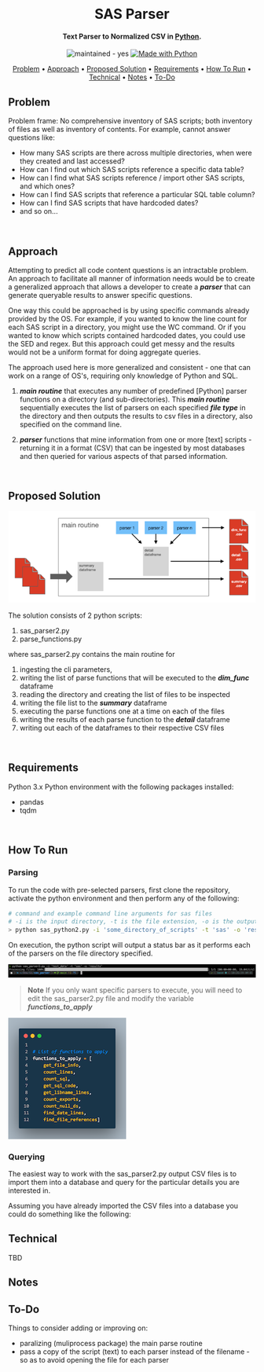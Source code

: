 
<h1 align="center">
  <br>

  <br>
  SAS Parser
  <br>
</h1>

<h4 align="center">Text Parser to Normalized CSV in <a href="https://www.python.org" target="_blank">Python</a>.</h4>

<p align="center">
  <a href="https://img.shields.io/badge/maintained-yes-blue"></a>
    <img src="https://img.shields.io/badge/maintained-no-blue" alt="maintained - yes">
  </a>
  <a href="https://www.python.org/" title="Go to Python homepage"><img src="https://img.shields.io/badge/Python-1-blue?logo=python&logoColor=white" alt="Made with Python"></a>
</p>

<p align="center">
  <a href="#problem">Problem</a> •
  <a href="#approach">Approach</a> •
  <a href="#proposed-solution">Proposed Solution</a> •
  <a href="#requirements">Requirements</a> • 
  <a href="#how-to-run">How To Run</a> •
  <a href="#technical">Technical</a> •
  <a href="#notes">Notes</a> •
  <a href="#to-do">To-Do</a>
</p>


## Problem
Problem frame: No comprehensive inventory of SAS scripts; both inventory of files as well as inventory of contents. 
For example, cannot answer questions like: 

- How many SAS scripts are there across multiple directories, when were they created and last accessed?
- How can I find out which SAS scripts reference a specific data table?
- How can I find what SAS scripts reference / import other SAS scripts, and which ones?
- How can I find SAS scripts that reference a particular SQL table column?
- How can I find SAS scripts that have hardcoded dates?
- and so on...

</br>

## Approach
Attempting to predict all code content questions is an intractable problem. An approach to facilitate all manner of information needs
would be to create a generalized approach that allows a developer to create a ***parser*** that can generate queryable results to answer 
specific questions. 

One way this could be approached is by using specific commands already provided by the OS. For example, if you wanted to know the line count 
for each SAS script in a directory, you might use the WC command. Or if you wanted to know which scripts contained hardcoded dates, you could 
use the SED and regex. But this approach could get messy and the results would not be a uniform format for doing aggregate queries.

The approach used here is more generalized and consistent - one that can work on a range of OS's, requiring only knowledge of Python and SQL. 

1. ***main routine*** that executes any number of predefined [Python] parser functions on a directory (and sub-directories). This ***main routine*** 
sequentially executes the list of parsers on each specified ***file type*** in the directory and then outputs the results to csv files in a directory, 
also specified on the command line. 

2. ***parser*** functions that mine information from one or more [text] scripts - returning it in a format (CSV) that can be ingested by most databases 
and then queried for various aspects of that parsed information. 





</br>



## Proposed Solution
![overview](/images/parser_overview.png)

The solution consists of 2 python scripts:
1. sas_parser2.py
2. parse_functions.py

where sas_parser2.py contains the main routine for 
1. ingesting the cli parameters, 
2. writing the list of parse functions that will be executed to the ***dim_func*** dataframe
3. reading the directory and creating the list of files to be inspected
4. writing the file list to the ***summary*** dataframe
5. executing the parse functions one at a time on each of the files
6. writing the results of each parse function to the ***detail*** dataframe 
7. writing out each of the dataframes to their respective CSV files
</br>

## Requirements
Python 3.x 
Python environment with the following packages installed:
- pandas
- tqdm

</br>


## How To Run
### Parsing
To run the code with pre-selected parsers, first clone the repository, activate the python environment and then perform any of the following:

```bash
# command and example command line arguments for sas files
# -i is the input directory, -t is the file extension, -o is the output directory
> python sas_python2.py -i 'some_directory_of_scripts' -t 'sas' -o 'results'
```

On execution, the python script will output a status bar as it performs each of the parsers on the file directory specified.



![command](/images/sas_parser_command.png)

> **Note**
> If you only want specific parsers to execute, you will need to edit the sas_parser2.py file and modify the variable ***functions_to_apply***

![functions_to_apply](/images/functions_to_apply.png)


### Querying
The easiest way to work with the sas_parser2.py output CSV files is to import them into a database and query for the 
particular details you are interested in. 

Assuming you have already imported the CSV files into a database you could do something like the following:



## Technical
TBD


## Notes



## To-Do
Things to consider adding or improving on:
- paralizing (muliprocess package) the main parse routine
- pass a copy of the script (text) to each parser instead of the filename - so as to avoid opening the file for each parser 

